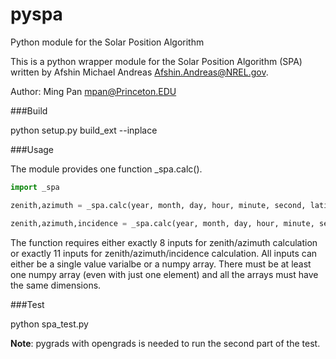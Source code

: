 pyspa
=====

Python module for the Solar Position Algorithm

This is a python wrapper module for the Solar Position Algorithm (SPA) written by Afshin Michael Andreas <Afshin.Andreas@NREL.gov>.

Author: Ming Pan <mpan@Princeton.EDU>

###Build

python setup.py build_ext --inplace

###Usage

The module provides one function _spa.calc().

```python
import _spa

zenith,azimuth = _spa.calc(year, month, day, hour, minute, second, latitude, longitude)

zenith,azimuth,incidence = _spa.calc(year, month, day, hour, minute, second, latitude, longitude, elevation, slope, aspect)

```

The function requires either exactly 8 inputs for zenith/azimuth calculation or exactly 11 inputs for zenith/azimuth/incidence calculation. All inputs can either be a single value varialbe or a numpy array. There must be at least one numpy array (even with just one element) and all the arrays must have the same dimensions.

###Test

python spa_test.py

**Note**: pygrads with opengrads is needed to run the second part of the test.

